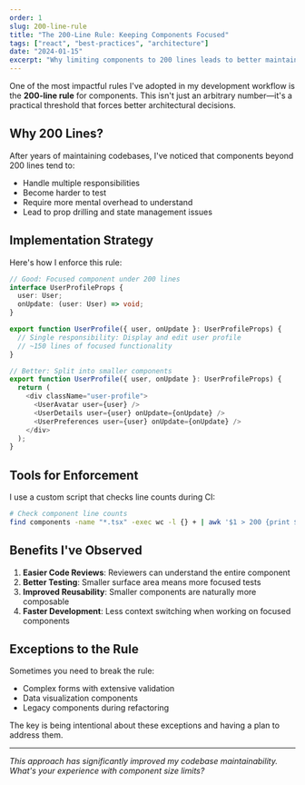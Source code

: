 ```yaml
---
order: 1
slug: 200-line-rule
title: "The 200-Line Rule: Keeping Components Focused"
tags: ["react", "best-practices", "architecture"]
date: "2024-01-15"
excerpt: "Why limiting components to 200 lines leads to better maintainability and cleaner code architecture."
---
```


One of the most impactful rules I've adopted in my development workflow is the **200-line rule** for components. This isn't just an arbitrary number—it's a practical threshold that forces better architectural decisions.

## Why 200 Lines?

After years of maintaining codebases, I've noticed that components beyond 200 lines tend to:

- Handle multiple responsibilities
- Become harder to test
- Require more mental overhead to understand
- Lead to prop drilling and state management issues

## Implementation Strategy

Here's how I enforce this rule:

```typescript
// Good: Focused component under 200 lines
interface UserProfileProps {
  user: User;
  onUpdate: (user: User) => void;
}

export function UserProfile({ user, onUpdate }: UserProfileProps) {
  // Single responsibility: Display and edit user profile
  // ~150 lines of focused functionality
}
```

```typescript
// Better: Split into smaller components
export function UserProfile({ user, onUpdate }: UserProfileProps) {
  return (
    <div className="user-profile">
      <UserAvatar user={user} />
      <UserDetails user={user} onUpdate={onUpdate} />
      <UserPreferences user={user} onUpdate={onUpdate} />
    </div>
  );
}
```

## Tools for Enforcement

I use a custom script that checks line counts during CI:

```bash
# Check component line counts
find components -name "*.tsx" -exec wc -l {} + | awk '$1 > 200 {print $2 " has " $1 " lines"}'
```

## Benefits I've Observed

1. **Easier Code Reviews**: Reviewers can understand the entire component
2. **Better Testing**: Smaller surface area means more focused tests
3. **Improved Reusability**: Smaller components are naturally more composable
4. **Faster Development**: Less context switching when working on focused components

## Exceptions to the Rule

Sometimes you need to break the rule:

- Complex forms with extensive validation
- Data visualization components
- Legacy components during refactoring

The key is being intentional about these exceptions and having a plan to address them.

---

*This approach has significantly improved my codebase maintainability. What's your experience with component size limits?*
